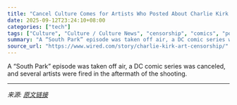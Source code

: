 ```yaml
---
title: "Cancel Culture Comes for Artists Who Posted About Charlie Kirk’s Death"
date: 2025-09-12T23:24:10+08:00
categories: ["tech"]
tags: ["Culture", "Culture / Culture News", "censorship", "comics", "politics", "Bluesky", "Social Media", "Charlie Kirk", "Mute Force"]
summary: "A “South Park” episode was taken off air, a DC comic series was canceled, and several artists were fired in the aftermath of the shooting."
source_url: "https://www.wired.com/story/charlie-kirk-art-censorship/"
---
```


A “South Park” episode was taken off air, a DC comic series was canceled, and several artists were fired in the aftermath of the shooting.

---

*来源: [原文链接](https://www.wired.com/story/charlie-kirk-art-censorship/)*
